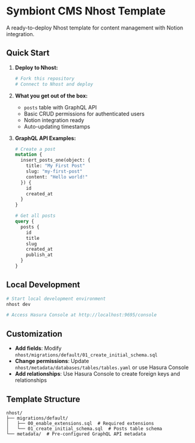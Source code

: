 # Symbiont CMS Nhost Template

A ready-to-deploy Nhost template for content management with Notion integration.

## Quick Start

1. **Deploy to Nhost:**
   ```bash
   # Fork this repository
   # Connect to Nhost and deploy
   ```

2. **What you get out of the box:**
   - `posts` table with GraphQL API
   - Basic CRUD permissions for authenticated users
   - Notion integration ready
   - Auto-updating timestamps

3. **GraphQL API Examples:**
   ```graphql
   # Create a post
   mutation {
     insert_posts_one(object: {
       title: "My First Post"
       slug: "my-first-post"
       content: "Hello world!"
     }) {
       id
       created_at
     }
   }

   # Get all posts
   query {
     posts {
       id
       title
       slug
       created_at
       publish_at
     }
   }
   ```

## Local Development

```bash
# Start local development environment
nhost dev

# Access Hasura Console at http://localhost:9695/console
```

## Customization

- **Add fields**: Modify `nhost/migrations/default/01_create_initial_schema.sql`
- **Change permissions**: Update `nhost/metadata/databases/tables/tables.yaml` or use Hasura Console
- **Add relationships**: Use Hasura Console to create foreign keys and relationships

## Template Structure

```
nhost/
├── migrations/default/
│   ├── 00_enable_extensions.sql  # Required extensions
│   └── 01_create_initial_schema.sql  # Posts table schema
└── metadata/  # Pre-configured GraphQL API metadata
```